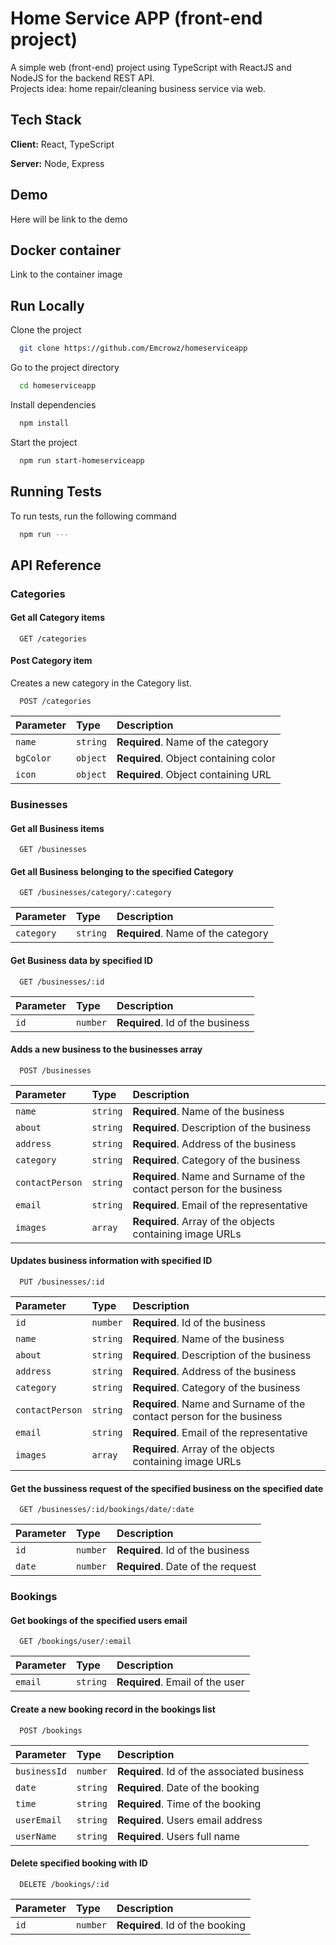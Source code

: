 # Home Service APP (front-end project)

A simple web (front-end) project using TypeScript with ReactJS and NodeJS for the backend REST API.  
Projects idea: home repair/cleaning business service via web.

## Tech Stack

**Client:** React, TypeScript

**Server:** Node, Express

## Demo

Here will be link to the demo

## Docker container

Link to the container image

## Run Locally

Clone the project

```bash
  git clone https://github.com/Emcrowz/homeserviceapp
```

Go to the project directory

```bash
  cd homeserviceapp
```

Install dependencies

```bash
  npm install
```

Start the project

```bash
  npm run start-homeserviceapp
```

## Running Tests

To run tests, run the following command

```bash
  npm run ---
```

## API Reference

### Categories

#### Get all Category items

```http
  GET /categories
```

#### Post Category item

Creates a new category in the Category list.

```http
  POST /categories
```

| Parameter | Type     | Description                           |
| :-------- | :------- | :------------------------------------ |
| `name`    | `string` | **Required**. Name of the category    |
| `bgColor` | `object` | **Required**. Object containing color |
| `icon`    | `object` | **Required**. Object containing URL   |

### Businesses

#### Get all Business items

```http
  GET /businesses
```

#### Get all Business belonging to the specified Category

```http
  GET /businesses/category/:category
```

| Parameter  | Type     | Description                        |
| :--------- | :------- | :--------------------------------- |
| `category` | `string` | **Required**. Name of the category |

#### Get Business data by specified ID

```http
  GET /businesses/:id
```

| Parameter | Type     | Description                      |
| :-------- | :------- | :------------------------------- |
| `id`      | `number` | **Required**. Id of the business |

#### Adds a new business to the businesses array

```http
  POST /businesses
```

| Parameter       | Type     | Description                                                           |
| :-------------- | :------- | :-------------------------------------------------------------------- |
| `name`          | `string` | **Required**. Name of the business                                    |
| `about`         | `string` | **Required**. Description of the business                             |
| `address`       | `string` | **Required**. Address of the business                                 |
| `category`      | `string` | **Required**. Category of the business                                |
| `contactPerson` | `string` | **Required**. Name and Surname of the contact person for the business |
| `email`         | `string` | **Required**. Email of the representative                             |
| `images`        | `array`  | **Required**. Array of the objects containing image URLs              |

#### Updates business information with specified ID

```http
  PUT /businesses/:id
```

| Parameter       | Type     | Description                                                           |
| :-------------- | :------- | :-------------------------------------------------------------------- |
| `id`            | `number` | **Required**. Id of the business                                      |
| `name`          | `string` | **Required**. Name of the business                                    |
| `about`         | `string` | **Required**. Description of the business                             |
| `address`       | `string` | **Required**. Address of the business                                 |
| `category`      | `string` | **Required**. Category of the business                                |
| `contactPerson` | `string` | **Required**. Name and Surname of the contact person for the business |
| `email`         | `string` | **Required**. Email of the representative                             |
| `images`        | `array`  | **Required**. Array of the objects containing image URLs              |

#### Get the bussiness request of the specified business on the specified date

```http
  GET /businesses/:id/bookings/date/:date
```

| Parameter | Type     | Description                       |
| :-------- | :------- | :-------------------------------- |
| `id`      | `number` | **Required**. Id of the business  |
| `date`    | `number` | **Required**. Date of the request |

### Bookings

#### Get bookings of the specified users email

```http
  GET /bookings/user/:email
```

| Parameter | Type     | Description                     |
| :-------- | :------- | :------------------------------ |
| `email`   | `string` | **Required**. Email of the user |

#### Create a new booking record in the bookings list

```http
  POST /bookings
```

| Parameter    | Type     | Description                                 |
| :----------- | :------- | :------------------------------------------ |
| `businessId` | `number` | **Required**. Id of the associated business |
| `date`       | `string` | **Required**. Date of the booking           |
| `time`       | `string` | **Required**. Time of the booking           |
| `userEmail`  | `string` | **Required**. Users email address           |
| `userName`   | `string` | **Required**. Users full name               |

#### Delete specified booking with ID

```http
  DELETE /bookings/:id
```

| Parameter | Type     | Description                     |
| :-------- | :------- | :------------------------------ |
| `id`      | `number` | **Required**. Id of the booking |
